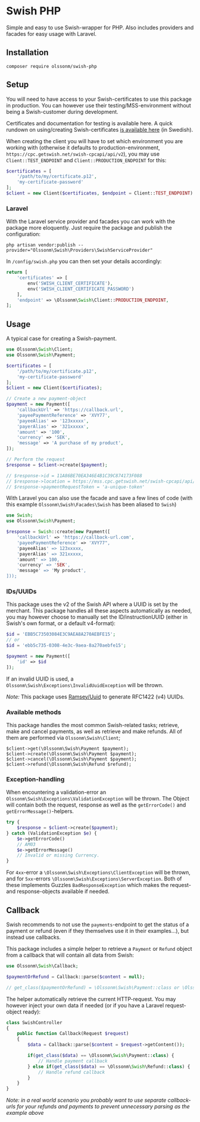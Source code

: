 # Swish PHP

Simple and easy to use Swish-wrapper for PHP. Also includes providers and facades for easy usage with Laravel.

## Installation

```
composer require olssonm/swish-php
```

## Setup

You will need to have access to your Swish-certificates to use this package in production. You can however use their testing/MSS-environment without being a Swish-customer during development.

Certificates and documentation for testing is available here. A quick rundown on using/creating Swish-certificates [is available here](https://marcusolsson.me/artiklar/hur-man-skapar-certifikat-for-swish) (in Swedish).

When creating the client you will have to set which environment you are working with (otherwise it defaults to production-environment, `https://cpc.getswish.net/swish-cpcapi/api/v2`), you may use `Client::TEST_ENDPOINT` and `Client::PRODUCTION_ENDPOINT` for this:

``` php
$certificates = [
    '/path/to/my/certificate.p12',
    'my-certificate-password'
];
$client = new Client($certificates, $endpoint = Client::TEST_ENDPOINT)
```

### Laravel

With the Laravel service provider and facades you can work with the package more eloquently. Just require the package and publish the configuration:

```
php artisan vendor:publish --provider="Olssonm\Swish\Providers\SwishServiceProvider"
```

In `/config/swish.php` you can then set your details accordingly:

``` php
return [
    'certificates' => [
        env('SWISH_CLIENT_CERTIFICATE'),
        env('SWISH_CLIENT_CERTIFICATE_PASSWORD')
    ],
    'endpoint' => \Olssonm\Swish\Client::PRODUCTION_ENDPOINT,
];
```

## Usage

A typical case for creating a Swish-payment.

``` php
use Olssonm\Swish\Client;
use Olssonm\Swish\Payment;

$certificates = [
    '/path/to/my/certificate.p12',
    'my-certificate-password'
];
$client = new Client($certificates);

// Create a new payment-object
$payment = new Payment([
    'callbackUrl' => 'https://callback.url',
    'payeePaymentReference' => 'XVY77',
    'payeeAlias' => '123xxxxx',
    'payerAlias' => '321xxxxx',
    'amount' => '100',
    'currency' => 'SEK',
    'message' => 'A purchase of my product',
]);

// Perform the request
$response = $client->create($payment);

// $response->id = 11A86BE70EA346E4B1C39C874173F088
// $response->location = https://mss.cpc.getswish.net/swish-cpcapi/api/v1/paymentrequests/11A86BE70EA346E4B1C39C874173F088
// $response->paymentRequestToken = 'a-unique-token'

```

With Laravel you can also use the facade and save a few lines of code (with this example `Olssonm\Swish\Facades\Swish` has been aliased to `Swish`)

```php
use Swish;
use Olssonm\Swish\Payment;

$response = Swish::create(new Payment([
    'callbackUrl' => 'https://callback-url.com',
    'payeePaymentReference' => 'XVY77",
    'payeeAlias' => 123xxxxx,
    'payerAlias' => 321xxxxx,
    'amount' => 100,
    'currency' => 'SEK',
    'message' => 'My product',
]));
```

### IDs/UUIDs

This package uses the v2 of the Swish API where a UUID is set by the merchant. This package handles all these aspects automatically as needed, you may however choose to manually set the ID/instructionUUID (either in Swish's own format, or a default v4-format):

``` php
$id = 'EBB5C73503084E3C9AEA8A270AEBFE15';
// or
$id = 'ebb5c735-0308-4e3c-9aea-8a270aebfe15';

$payment = new Payment([
    'id' => $id
]);
```

If an invalid UUID is used, a `Olssonm\Swish\Exceptions\InvalidUuidException` will be thrown.

*Note:* This package uses [Ramsey/Uuid](https://github.com/ramsey/uuid) to generate RFC1422 (v4) UUIDs. 

### Available methods

This package handles the most common Swish-related tasks; retrieve, make and cancel payments, as well as retrieve and make refunds. All of them are performed via `Olssonm\Swish\Client`;

`$client->get(\Olssonm\Swish\Payment $payment);`  
`$client->create(\Olssonm\Swish\Payment $payment);`  
`$client->cancel(\Olssonm\Swish\Payment $payment);`  
`$client->refund(\Olssonm\Swish\Refund $refund);`

### Exception-handling

When encountering a validation-error an `Olssonm\Swish\Exceptions\ValidationException` will be thrown. The Object will contain both the request, response as well as the `getErrorCode()` and 
`getErrorMessage()`-helpers.

```php
try {
    $response = $client->create($payment);
} catch (ValidationException $e) {
    $e->getErrorCode()
    // AM03
    $e->getErrorMessage()
    // Invalid or missing Currency.
}
```

For `4xx`-error a `\Olssonm\Swish\Exceptions\ClientException` will be thrown, and for `5xx`-errors `\Olssonm\Swish\Exceptions\ServerException`. Both of these implements Guzzles `BadResponseException` which makes the request- and response-objects available if needed.

## Callback

Swish recommends to not use the `payments`-endpoint to get the status of a payment or refund (even if they themselves use it in their examples...), but instead use callbacks.

This package includes a simple helper to retrieve a `Payment` or `Refund` object from a callback that will contain all data from Swish:

```php 
use Olssonm\Swish\Callback;

$paymentOrRefund = Callback::parse($content = null);

// get_class($paymentOrRefund) = \Olssonm\Swish\Payment::class or \Olssonm\Swish\Refund::class
```

The helper automatically retrieve the current HTTP-request. You may however inject your own data if needed (or if you have a Laravel request-object ready):

```php
class SwishController 
{
    public function Callback(Request $request)
    {
        $data = Callback::parse($content = $request->getContent());

        if(get_class($data) == \Olssonm\Swish\Payment::class) {
            // Handle payment callback
        } else if(get_class($data) == \Olssonm\Swish\Refund::class) {
            // Handle refund callback
        }
    }
}
```

*Note: in a real world scenario you probably want to use separate callback-urls for your refunds and payments to prevent unnecessary parsing as the example above* 
